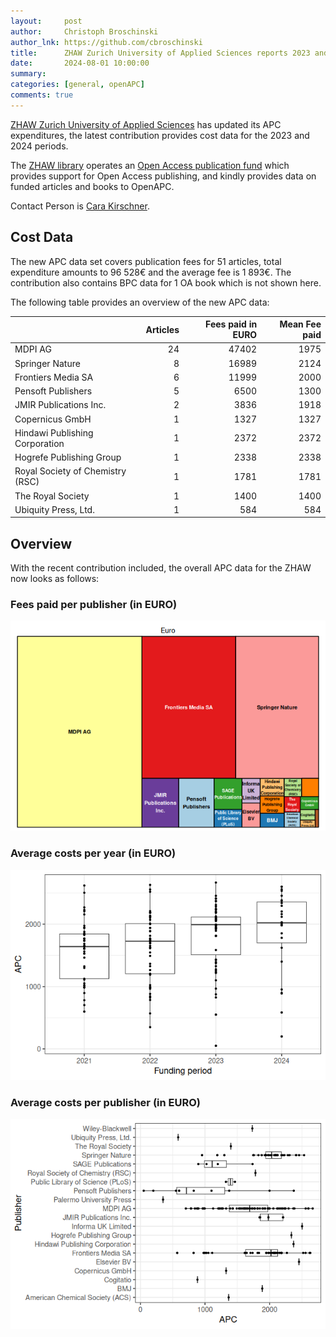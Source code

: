 ```yaml
---
layout:     post
author:     Christoph Broschinski
author_lnk: https://github.com/cbroschinski
title:      ZHAW Zurich University of Applied Sciences reports 2023 and 2024 data
date:       2024-08-01 10:00:00
summary:    
categories: [general, openAPC]
comments: true
---
```





[ZHAW Zurich University of Applied Sciences](https://www.zhaw.ch/en/university/) has updated its APC expenditures, the latest contribution provides cost data for the 2023 and 2024 periods.

The [ZHAW library](https://www.zhaw.ch/en/library/start/) operates an [Open Access publication fund](https://www.zhaw.ch/en/library/writing-publishing/publishing-and-open-access/oa-at-the-zhaw/#c112481) which provides support for Open Access publishing, and kindly provides data on funded articles and books to OpenAPC.

Contact Person is [Cara Kirschner](mailto:openaccess@zhaw.ch).


## Cost Data



The new APC data set covers publication fees for 51 articles, total expenditure amounts to 96 528€ and the average fee is 1 893€. The contribution also contains BPC data for 1 OA book which is not shown here.

The following table provides an overview of the new APC data:




|                                 | Articles| Fees paid in EURO| Mean Fee paid|
|:--------------------------------|--------:|-----------------:|-------------:|
|MDPI AG                          |       24|             47402|          1975|
|Springer Nature                  |        8|             16989|          2124|
|Frontiers Media SA               |        6|             11999|          2000|
|Pensoft Publishers               |        5|              6500|          1300|
|JMIR Publications Inc.           |        2|              3836|          1918|
|Copernicus GmbH                  |        1|              1327|          1327|
|Hindawi Publishing Corporation   |        1|              2372|          2372|
|Hogrefe Publishing Group         |        1|              2338|          2338|
|Royal Society of Chemistry (RSC) |        1|              1781|          1781|
|The Royal Society                |        1|              1400|          1400|
|Ubiquity Press, Ltd.             |        1|               584|           584|



## Overview

With the recent contribution included, the overall APC data for the ZHAW now looks as follows: 

### Fees paid per publisher (in EURO)

![plot of chunk tree_zhaw_2024_08_01_full](/figure/tree_zhaw_2024_08_01_full-1.png)

###  Average costs per year (in EURO)

![plot of chunk box_zhaw_2024_08_01_year_full](/figure/box_zhaw_2024_08_01_year_full-1.png)

###  Average costs per publisher (in EURO)

![plot of chunk box_zhaw_2024_08_01_publisher_full](/figure/box_zhaw_2024_08_01_publisher_full-1.png)
